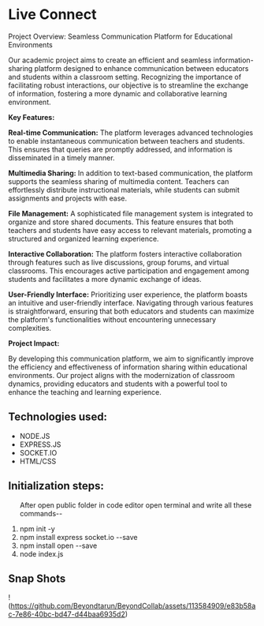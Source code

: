 
<h1>Live Connect</h1>

<p> Project Overview: Seamless Communication Platform for Educational Environments

Our academic project aims to create an efficient and seamless information-sharing platform designed to enhance communication between educators and students within a classroom setting. Recognizing the importance of facilitating robust interactions, our objective is to streamline the exchange of information, fostering a more dynamic and collaborative learning environment.

<b>Key Features:</b>

<b>Real-time Communication:</b> The platform leverages advanced technologies to enable instantaneous communication between teachers and students. This ensures that queries are promptly addressed, and information is disseminated in a timely manner.

<b>Multimedia Sharing:</b> In addition to text-based communication, the platform supports the seamless sharing of multimedia content. Teachers can effortlessly distribute instructional materials, while students can submit assignments and projects with ease.

<b>File Management:</b> A sophisticated file management system
 is integrated to organize and store shared documents. This feature ensures that both teachers and students have easy access to relevant materials, promoting a structured and organized learning experience.

<b>Interactive Collaboration:</b> The platform fosters interactive collaboration through features such as live discussions, group forums, and virtual classrooms. This encourages active participation and engagement among students and facilitates a more dynamic exchange of ideas.

<b>User-Friendly Interface:</b> Prioritizing user experience, the platform boasts an intuitive and user-friendly interface. Navigating through various features is straightforward, ensuring that both educators and students can maximize the platform's functionalities without encountering unnecessary complexities.

<b>Project Impact:</b>

By developing this communication platform, we aim to significantly improve the efficiency and effectiveness of information sharing within educational environments. Our project aligns with the modernization of classroom dynamics, providing educators and students with a powerful tool to enhance the teaching and learning experience.</p>
<h2>Technologies used:</h2>
<ul>
  <li>NODE.JS</li>
  <li>EXPRESS.JS</li>
  <li>SOCKET.IO</li>
  <li>HTML/CSS</li>
</ul>
<h2>Initialization steps:</h2>
<ol type="1">
  <p>After open public folder in code editor open terminal and write all these commands--</p>
  <li>npm init -y</li>
  <li>npm install express socket.io --save</li>
  <li>npm install open --save</li>
  <li>node index.js</li>
</ol>

<h2>Snap Shots</h2>

!(https://github.com/Beyondtarun/BeyondCollab/assets/113584909/e83b58ac-7e86-40bc-bd47-d44baa6935d2)

